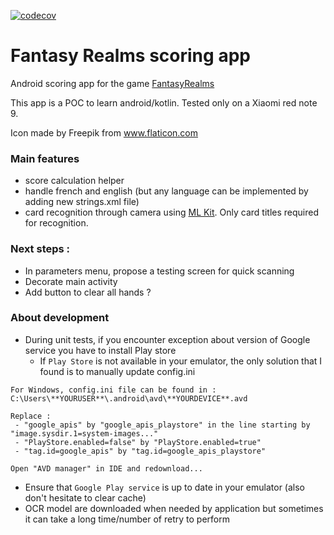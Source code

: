 [![codecov](https://codecov.io/gh/benjamin-klamerek/fantasy-realm-scoring/branch/master/graph/badge.svg)](https://codecov.io/gh/benjamin-klamerek/fantasy-realm-scoring)

# Fantasy Realms scoring app
Android scoring app for the game [FantasyRealms](https://boardgamegeek.com/boardgame/223040/fantasy-realms)

This app is a POC to learn android/kotlin.
Tested only on a Xiaomi red note 9.

Icon made by Freepik from www.flaticon.com

### Main features
- score calculation helper
- handle french and english (but any language can be implemented by adding new strings.xml file)
- card recognition through camera using [ML Kit](https://developers.google.com/ml-kit/vision/text-recognition/android). Only card titles required for recognition.

### Next steps : 
- In parameters menu, propose a testing screen for quick scanning
- Decorate main activity
- Add button to clear all hands ?

### About development
- During unit tests, if you encounter exception about version of Google service you have to install Play store
    * If ```Play Store``` is not available in your emulator, the only solution that I found is to manually update config.ini
```
For Windows, config.ini file can be found in : C:\Users\**YOURUSER**\.android\avd\**YOURDEVICE**.avd

Replace : 
 - "google_apis" by "google_apis_playstore" in the line starting by "image.sysdir.1=system-images..."
 - "PlayStore.enabled=false" by "PlayStore.enabled=true"
 - "tag.id=google_apis" by "tag.id=google_apis_playstore"

Open "AVD manager" in IDE and redownload...
 ```  
   * Ensure that ```Google Play service``` is up to date in your emulator (also don't hesitate to clear cache)
   * OCR model are downloaded when needed by application but sometimes it can take a long time/number of retry to perform
